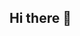 ## Hi there 👋

<!--
**streetj5/streetj5** is a ✨ _special_ ✨ repository because its `README.md` (this file) appears on your GitHub profile.

Here are some ideas to get you started:

- 🔭 I’m currently working on being fully emersed in the ETBD major as a whole
- 🌱 I’m currently learning IMS 222, 224, and 254
- 👯 I’m looking to collaborate on my own website of sort 
- 🤔 I’m looking for help with the mechanics of coding
- 💬 out of 10 how hard would you rate the class
- 📫 How to reach me byt email streetj5@miamioh.edu
- 😄 Pronouns: he/him
- ⚡ Fun fact: i love to workout
-->
